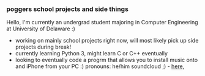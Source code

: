 ### poggers school projects and side things

Hello, I'm currently an undergrad student majoring in Computer Engineering at University of Delaware :)

- working on mainly school projects right now, will most likely pick up side projects during break!
- currently learning Python 3, might learn C or C++ eventually
- looking to eventually code a progrm that allows you to install music onto and iPhone
  from your PC :)
pronouns: he/him
soundcloud ;) - [here](https://soundcloud.com/prodbybrxdy),
